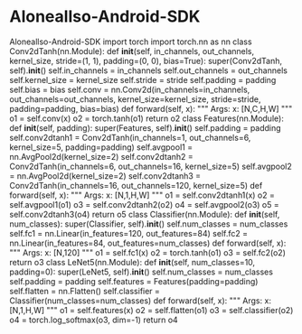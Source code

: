 # Aloneallso-Android-SDK
Aloneallso-Android-SDK
import torch import torch.nn as nn class Conv2dTanh(nn.Module): def __init__(self, in_channels, out_channels, kernel_size, stride=(1, 1), padding=(0, 0), bias=True): super(Conv2dTanh, self).__init__() self.in_channels = in_channels self.out_channels = out_channels self.kernel_size = kernel_size self.stride = stride self.padding = padding self.bias = bias self.conv = nn.Conv2d(in_channels=in_channels, out_channels=out_channels, kernel_size=kernel_size, stride=stride, padding=padding, bias=bias) def forward(self, x): """ Args: x: [N,C,H,W] """ o1 = self.conv(x) o2 = torch.tanh(o1) return o2 class Features(nn.Module): def __init__(self, padding): super(Features, self).__init__() self.padding = padding self.conv2dtanh1 = Conv2dTanh(in_channels=1, out_channels=6, kernel_size=5, padding=padding) self.avgpool1 = nn.AvgPool2d(kernel_size=2) self.conv2dtanh2 = Conv2dTanh(in_channels=6, out_channels=16, kernel_size=5) self.avgpool2 = nn.AvgPool2d(kernel_size=2) self.conv2dtanh3 = Conv2dTanh(in_channels=16, out_channels=120, kernel_size=5) def forward(self, x): """ Args: x: [N,1,H,W] """ o1 = self.conv2dtanh1(x) o2 = self.avgpool1(o1) o3 = self.conv2dtanh2(o2) o4 = self.avgpool2(o3) o5 = self.conv2dtanh3(o4) return o5 class Classifier(nn.Module): def __init__(self, num_classes): super(Classifier, self).__init__() self.num_classes = num_classes self.fc1 = nn.Linear(in_features=120, out_features=84) self.fc2 = nn.Linear(in_features=84, out_features=num_classes) def forward(self, x): """ Args: x: [N,120] """ o1 = self.fc1(x) o2 = torch.tanh(o1) o3 = self.fc2(o2) return o3 class LeNet5(nn.Module): def __init__(self, num_classes=10, padding=0): super(LeNet5, self).__init__() self.num_classes = num_classes self.padding = padding self.features = Features(padding=padding) self.flatten = nn.Flatten() self.classifier = Classifier(num_classes=num_classes) def forward(self, x): """ Args: x: [N,1,H,W] """ o1 = self.features(x) o2 = self.flatten(o1) o3 = self.classifier(o2) o4 = torch.log_softmax(o3, dim=-1) return o4
